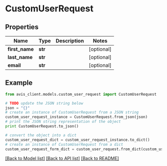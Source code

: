 # CustomUserRequest


## Properties

Name | Type | Description | Notes
------------ | ------------- | ------------- | -------------
**first_name** | **str** |  | [optional]
**last_name** | **str** |  | [optional]
**email** | **str** |  | [optional]

## Example

```python
from avis_client.models.custom_user_request import CustomUserRequest

# TODO update the JSON string below
json = "{}"
# create an instance of CustomUserRequest from a JSON string
custom_user_request_instance = CustomUserRequest.from_json(json)
# print the JSON string representation of the object
print CustomUserRequest.to_json()

# convert the object into a dict
custom_user_request_dict = custom_user_request_instance.to_dict()
# create an instance of CustomUserRequest from a dict
custom_user_request_form_dict = custom_user_request.from_dict(custom_user_request_dict)
```
[[Back to Model list]](../#documentation-for-models) [[Back to API list]](../#documentation-for-api-endpoints) [[Back to README]](../)
